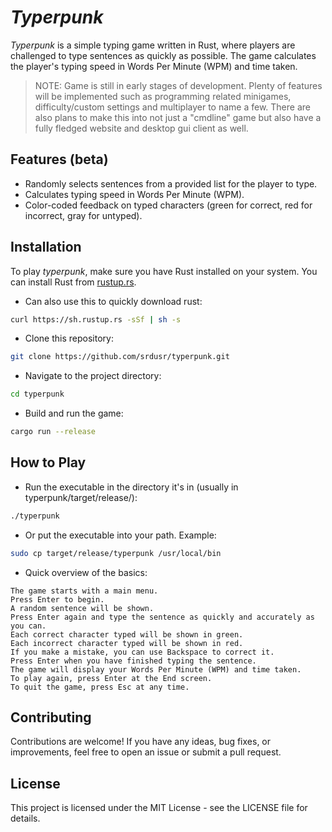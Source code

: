 # _Typerpunk_

_Typerpunk_ is a simple typing game written in Rust, where players are challenged to type sentences as quickly as possible. The game calculates the player's typing speed in Words Per Minute (WPM) and time taken.

> NOTE: Game is still in early stages of development. Plenty of features will be implemented such as programming related minigames, difficulty/custom settings and multiplayer to name a few. There are also plans to make this into not just a "cmdline" game but also have a fully fledged website and desktop gui client as well.

## Features (beta)

- Randomly selects sentences from a provided list for the player to type.
- Calculates typing speed in Words Per Minute (WPM).
- Color-coded feedback on typed characters (green for correct, red for incorrect, gray for untyped).

## Installation

To play _typerpunk_, make sure you have Rust installed on your system. You can install Rust from [rustup.rs](https://rustup.rs/).

- Can also use this to quickly download rust:

```bash
curl https://sh.rustup.rs -sSf | sh -s
```

- Clone this repository:

```bash
git clone https://github.com/srdusr/typerpunk.git
```

- Navigate to the project directory:

```bash
cd typerpunk
```

- Build and run the game:

```bash
cargo run --release
```

## How to Play

- Run the executable in the directory it's in (usually in typerpunk/target/release/):

```bash
./typerpunk
```

- Or put the executable into your path. Example:

```bash
sudo cp target/release/typerpunk /usr/local/bin
```

- Quick overview of the basics:

```
The game starts with a main menu.
Press Enter to begin.
A random sentence will be shown.
Press Enter again and type the sentence as quickly and accurately as you can.
Each correct character typed will be shown in green.
Each incorrect character typed will be shown in red.
If you make a mistake, you can use Backspace to correct it.
Press Enter when you have finished typing the sentence.
The game will display your Words Per Minute (WPM) and time taken.
To play again, press Enter at the End screen.
To quit the game, press Esc at any time.
```

## Contributing

Contributions are welcome! If you have any ideas, bug fixes, or improvements, feel free to open an issue or submit a pull request.

## License

This project is licensed under the MIT License - see the LICENSE file for details.

